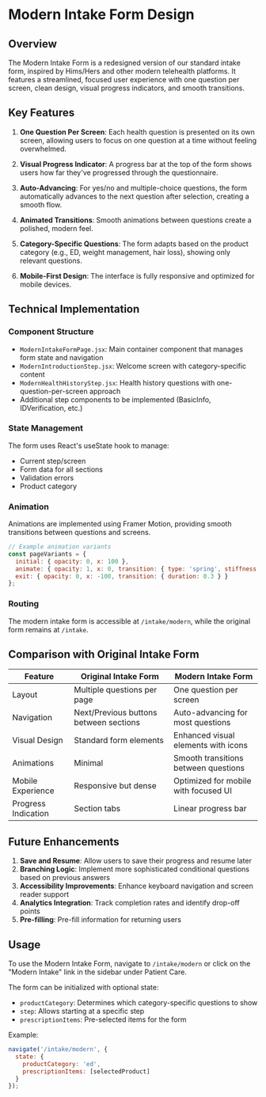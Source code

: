 # Modern Intake Form Design

## Overview

The Modern Intake Form is a redesigned version of our standard intake form, inspired by Hims/Hers and other modern telehealth platforms. It features a streamlined, focused user experience with one question per screen, clean design, visual progress indicators, and smooth transitions.

## Key Features

1. **One Question Per Screen**: Each health question is presented on its own screen, allowing users to focus on one question at a time without feeling overwhelmed.

2. **Visual Progress Indicator**: A progress bar at the top of the form shows users how far they've progressed through the questionnaire.

3. **Auto-Advancing**: For yes/no and multiple-choice questions, the form automatically advances to the next question after selection, creating a smooth flow.

4. **Animated Transitions**: Smooth animations between questions create a polished, modern feel.

5. **Category-Specific Questions**: The form adapts based on the product category (e.g., ED, weight management, hair loss), showing only relevant questions.

6. **Mobile-First Design**: The interface is fully responsive and optimized for mobile devices.

## Technical Implementation

### Component Structure

- `ModernIntakeFormPage.jsx`: Main container component that manages form state and navigation
- `ModernIntroductionStep.jsx`: Welcome screen with category-specific content
- `ModernHealthHistoryStep.jsx`: Health history questions with one-question-per-screen approach
- Additional step components to be implemented (BasicInfo, IDVerification, etc.)

### State Management

The form uses React's useState hook to manage:
- Current step/screen
- Form data for all sections
- Validation errors
- Product category

### Animation

Animations are implemented using Framer Motion, providing smooth transitions between questions and screens.

```jsx
// Example animation variants
const pageVariants = {
  initial: { opacity: 0, x: 100 },
  animate: { opacity: 1, x: 0, transition: { type: 'spring', stiffness: 260, damping: 20 } },
  exit: { opacity: 0, x: -100, transition: { duration: 0.3 } }
};
```

### Routing

The modern intake form is accessible at `/intake/modern`, while the original form remains at `/intake`.

## Comparison with Original Intake Form

| Feature | Original Intake Form | Modern Intake Form |
|---------|---------------------|-------------------|
| Layout | Multiple questions per page | One question per screen |
| Navigation | Next/Previous buttons between sections | Auto-advancing for most questions |
| Visual Design | Standard form elements | Enhanced visual elements with icons |
| Animations | Minimal | Smooth transitions between questions |
| Mobile Experience | Responsive but dense | Optimized for mobile with focused UI |
| Progress Indication | Section tabs | Linear progress bar |

## Future Enhancements

1. **Save and Resume**: Allow users to save their progress and resume later
2. **Branching Logic**: Implement more sophisticated conditional questions based on previous answers
3. **Accessibility Improvements**: Enhance keyboard navigation and screen reader support
4. **Analytics Integration**: Track completion rates and identify drop-off points
5. **Pre-filling**: Pre-fill information for returning users

## Usage

To use the Modern Intake Form, navigate to `/intake/modern` or click on the "Modern Intake" link in the sidebar under Patient Care.

The form can be initialized with optional state:
- `productCategory`: Determines which category-specific questions to show
- `step`: Allows starting at a specific step
- `prescriptionItems`: Pre-selected items for the form

Example:
```jsx
navigate('/intake/modern', { 
  state: { 
    productCategory: 'ed',
    prescriptionItems: [selectedProduct]
  } 
});
